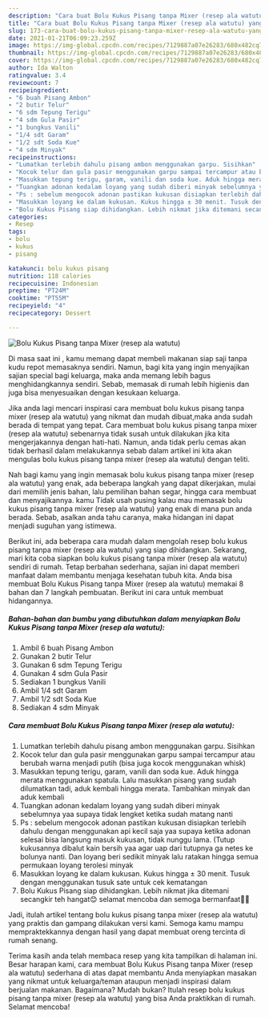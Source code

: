 ```yaml
---
description: "Cara buat Bolu Kukus Pisang tanpa Mixer (resep ala watutu) yang nikmat Untuk Jualan"
title: "Cara buat Bolu Kukus Pisang tanpa Mixer (resep ala watutu) yang nikmat Untuk Jualan"
slug: 173-cara-buat-bolu-kukus-pisang-tanpa-mixer-resep-ala-watutu-yang-nikmat-untuk-jualan
date: 2021-01-21T06:09:23.259Z
image: https://img-global.cpcdn.com/recipes/7129887a07e26283/680x482cq70/bolu-kukus-pisang-tanpa-mixer-resep-ala-watutu-foto-resep-utama.jpg
thumbnail: https://img-global.cpcdn.com/recipes/7129887a07e26283/680x482cq70/bolu-kukus-pisang-tanpa-mixer-resep-ala-watutu-foto-resep-utama.jpg
cover: https://img-global.cpcdn.com/recipes/7129887a07e26283/680x482cq70/bolu-kukus-pisang-tanpa-mixer-resep-ala-watutu-foto-resep-utama.jpg
author: Ida Walton
ratingvalue: 3.4
reviewcount: 7
recipeingredient:
- "6 buah Pisang Ambon"
- "2 butir Telur"
- "6 sdm Tepung Terigu"
- "4 sdm Gula Pasir"
- "1 bungkus Vanili"
- "1/4 sdt Garam"
- "1/2 sdt Soda Kue"
- "4 sdm Minyak"
recipeinstructions:
- "Lumatkan terlebih dahulu pisang ambon menggunakan garpu. Sisihkan"
- "Kocok telur dan gula pasir menggunakan garpu sampai tercampur atau berubah warna menjadi putih (bisa juga kocok menggunakan whisk)"
- "Masukkan tepung terigu, garam, vanili dan soda kue. Aduk hingga merata menggunakan spatula. Lalu masukkan pisang yang sudah dilumatkan tadi, aduk kembali hingga merata. Tambahkan minyak dan aduk kembali"
- "Tuangkan adonan kedalam loyang yang sudah diberi minyak sebelumnya yaa supaya tidak lengket ketika sudah matang nanti"
- "Ps : sebelum mengocok adonan pastikan kukusan disiapkan terlebih dahulu dengan menggunakan api kecil saja yaa supaya ketika adonan selesai bisa langsung masuk kukusan, tidak nunggu lama. (Tutup kukusannya dibalut kain bersih yaa agar uap dari tutupnya ga netes ke bolunya nanti. Dan loyang beri sedikit minyak lalu ratakan hingga semua permukaan loyang terolesi minyak"
- "Masukkan loyang ke dalam kukusan. Kukus hingga ± 30 menit. Tusuk dengan menggunakan tusuk sate untuk cek kematangan"
- "Bolu Kukus Pisang siap dihidangkan. Lebih nikmat jika ditemani secangkir teh hangat😊 selamat mencoba dan semoga bermanfaat🙏🏼"
categories:
- Resep
tags:
- bolu
- kukus
- pisang

katakunci: bolu kukus pisang 
nutrition: 118 calories
recipecuisine: Indonesian
preptime: "PT24M"
cooktime: "PT55M"
recipeyield: "4"
recipecategory: Dessert

---
```



![Bolu Kukus Pisang tanpa Mixer (resep ala watutu)](https://img-global.cpcdn.com/recipes/7129887a07e26283/680x482cq70/bolu-kukus-pisang-tanpa-mixer-resep-ala-watutu-foto-resep-utama.jpg)

Di masa  saat ini , kamu memang dapat membeli makanan siap saji tanpa kudu repot memasaknya sendiri. Namun, bagi kita yang ingin menyajikan sajian special bagi keluarga, maka anda memang lebih bagus menghidangkannya sendiri. Sebab, memasak di rumah lebih higienis dan juga bisa menyesuaikan dengan kesukaan keluarga.

Jika anda lagi mencari inspirasi cara membuat bolu kukus pisang tanpa mixer (resep ala watutu) yang nikmat dan mudah dibuat,maka anda sudah berada di tempat yang tepat. Cara membuat bolu kukus pisang tanpa mixer (resep ala watutu)  sebenarnya tidak susah untuk dilakukan jika kita mengerjakannya dengan hati-hati. Namun, anda tidak perlu cemas akan tidak berhasil dalam melakukannya 
sebab dalam artikel ini kita akan mengulas bolu kukus pisang tanpa mixer (resep ala watutu) dengan teliti.  



Nah bagi kamu yang ingin memasak bolu kukus pisang tanpa mixer (resep ala watutu) yang enak, ada beberapa langkah yang dapat dikerjakan, mulai dari memilih jenis bahan, lalu pemilihan bahan segar, hingga cara membuat dan menyajikannya. kamu Tidak usah pusing kalau mau memasak bolu kukus pisang tanpa mixer (resep ala watutu) yang enak di mana pun anda berada. Sebab, asalkan anda  tahu caranya, maka hidangan ini dapat menjadi suguhan yang istimewa.

Berikut ini, ada beberapa cara mudah dalam mengolah resep bolu kukus pisang tanpa mixer (resep ala watutu) yang siap dihidangkan. Sekarang, mari kita coba siapkan bolu kukus pisang tanpa mixer (resep ala watutu) sendiri di rumah. Tetap berbahan sederhana, sajian ini dapat memberi manfaat dalam membantu menjaga kesehatan tubuh kita. Anda bisa membuat Bolu Kukus Pisang tanpa Mixer (resep ala watutu) memakai 8 bahan dan 7 langkah pembuatan. Berikut ini cara untuk membuat hidangannya.

<!--inarticleads1-->

##### Bahan-bahan dan bumbu yang dibutuhkan dalam menyiapkan Bolu Kukus Pisang tanpa Mixer (resep ala watutu):

1. Ambil 6 buah Pisang Ambon
1. Gunakan 2 butir Telur
1. Gunakan 6 sdm Tepung Terigu
1. Gunakan 4 sdm Gula Pasir
1. Sediakan 1 bungkus Vanili
1. Ambil 1/4 sdt Garam
1. Ambil 1/2 sdt Soda Kue
1. Sediakan 4 sdm Minyak




<!--inarticleads2-->

##### Cara membuat Bolu Kukus Pisang tanpa Mixer (resep ala watutu):

1. Lumatkan terlebih dahulu pisang ambon menggunakan garpu. Sisihkan
1. Kocok telur dan gula pasir menggunakan garpu sampai tercampur atau berubah warna menjadi putih (bisa juga kocok menggunakan whisk)
1. Masukkan tepung terigu, garam, vanili dan soda kue. Aduk hingga merata menggunakan spatula. Lalu masukkan pisang yang sudah dilumatkan tadi, aduk kembali hingga merata. Tambahkan minyak dan aduk kembali
1. Tuangkan adonan kedalam loyang yang sudah diberi minyak sebelumnya yaa supaya tidak lengket ketika sudah matang nanti
1. Ps : sebelum mengocok adonan pastikan kukusan disiapkan terlebih dahulu dengan menggunakan api kecil saja yaa supaya ketika adonan selesai bisa langsung masuk kukusan, tidak nunggu lama. (Tutup kukusannya dibalut kain bersih yaa agar uap dari tutupnya ga netes ke bolunya nanti. Dan loyang beri sedikit minyak lalu ratakan hingga semua permukaan loyang terolesi minyak
1. Masukkan loyang ke dalam kukusan. Kukus hingga ± 30 menit. Tusuk dengan menggunakan tusuk sate untuk cek kematangan
1. Bolu Kukus Pisang siap dihidangkan. Lebih nikmat jika ditemani secangkir teh hangat😊 selamat mencoba dan semoga bermanfaat🙏🏼




Jadi, itulah artikel tentang  bolu kukus pisang tanpa mixer (resep ala watutu)  yang praktis dan gampang dilakukan versi kami. Semoga kamu mampu mempraktekkannya dengan hasil yang dapat membuat oreng tercinta di rumah senang. 

Terima kasih anda telah membaca resep yang kita tampilkan di halaman ini. Besar harapan kami, cara membuat  Bolu Kukus Pisang tanpa Mixer (resep ala watutu) sederhana di atas dapat membantu Anda menyiapkan masakan yang nikmat untuk keluarga/teman ataupun menjadi inspirasi dalam berjualan makanan. Bagaimana? Mudah bukan? Itulah resep bolu kukus pisang tanpa mixer (resep ala watutu) yang bisa Anda praktikkan di rumah. Selamat mencoba!

